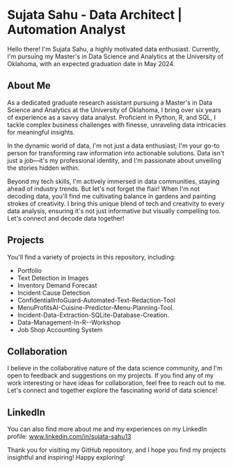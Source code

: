 # Sujata Sahu - Data Architect | Automation Analyst

Hello there! I'm Sujata Sahu, a highly motivated data enthusiast. Currently, I'm pursuing my Master's in Data Science and Analytics at the University of Oklahoma, with an expected graduation date in May 2024.

## About Me
As a dedicated graduate research assistant pursuing a Master's in Data Science and Analytics at the University of Oklahoma, I bring over six years of experience as a savvy data analyst. Proficient in Python, R, and SQL, I tackle complex business challenges with finesse, unraveling data intricacies for meaningful insights.

In the dynamic world of data, I'm not just a data enthusiast; I'm your go-to person for transforming raw information into actionable solutions. Data isn't just a job—it's my professional identity, and I'm passionate about unveiling the stories hidden within.

Beyond my tech skills, I'm actively immersed in data communities, staying ahead of industry trends. But let's not forget the flair! When I'm not decoding data, you'll find me cultivating balance in gardens and painting strokes of creativity. I bring this unique blend of tech and creativity to every data analysis, ensuring it's not just informative but visually compelling too. Let's connect and decode data together! 


## Projects
You'll find a variety of projects in this repository, including:
- Portfolio
- Text Detection in Images
- Inventory Demand Forecast
- Incident Cause Detection
- ConfidentialInfoGuard-Automated-Text-Redaction-Tool
- MenuProfitsAI-Cuisine-Predictor-Menu-Planning-Tool.
- Incident-Data-Extraction-SQLite-Database-Creation.
- Data-Management-In-R--Workshop
- Job Shop Accounting System

## Collaboration
I believe in the collaborative nature of the data science community, and I'm open to feedback and suggestions on my projects. If you find any of my work interesting or have ideas for collaboration, feel free to reach out to me. Let's connect and together explore the fascinating world of data science!

## LinkedIn
You can also find more about me and my experiences on my LinkedIn profile: www.linkedin.com/in/sujata-sahu13

Thank you for visiting my GitHub repository, and I hope you find my projects insightful and inspiring! Happy exploring!

